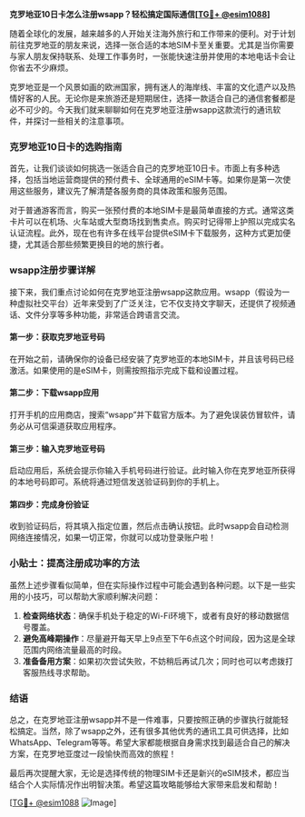 **克罗地亚10日卡怎么注册wsapp？轻松搞定国际通信[[TG💪+ @esim1088](https://t.me/s/esim1088)]**

随着全球化的发展，越来越多的人开始关注海外旅行和工作带来的便利。对于计划前往克罗地亚的朋友来说，选择一张合适的本地SIM卡至关重要。尤其是当你需要与家人朋友保持联系、处理工作事务时，一张能快速注册并使用的本地电话卡会让你省去不少麻烦。

克罗地亚是一个风景如画的欧洲国家，拥有迷人的海岸线、丰富的文化遗产以及热情好客的人民。无论你是来旅游还是短期居住，选择一款适合自己的通信套餐都是必不可少的。今天我们就来聊聊如何在克罗地亚注册wsapp这款流行的通讯软件，并探讨一些相关的注意事项。

### 克罗地亚10日卡的选购指南

首先，让我们谈谈如何挑选一张适合自己的克罗地亚10日卡。市面上有多种选择，包括当地运营商提供的预付费卡、全球通用的eSIM卡等。如果你是第一次使用这些服务，建议先了解清楚各服务商的具体政策和服务范围。

对于普通游客而言，购买一张预付费的本地SIM卡是最简单直接的方式。通常这类卡片可以在机场、火车站或大型商场找到售卖点。购买时记得带上护照以完成实名认证流程。此外，现在也有许多在线平台提供eSIM卡下载服务，这种方式更加便捷，尤其适合那些频繁更换目的地的旅行者。

### wsapp注册步骤详解

接下来，我们重点讨论如何在克罗地亚注册wsapp这款应用。wsapp（假设为一种虚拟社交平台）近年来受到了广泛关注，它不仅支持文字聊天，还提供了视频通话、文件分享等多种功能，非常适合跨语言交流。

#### 第一步：获取克罗地亚号码

在开始之前，请确保你的设备已经安装了克罗地亚的本地SIM卡，并且该号码已经激活。如果使用的是eSIM卡，则需按照指示完成下载和设置过程。

#### 第二步：下载wsapp应用

打开手机的应用商店，搜索“wsapp”并下载官方版本。为了避免误装仿冒软件，请务必从可信渠道获取应用程序。

#### 第三步：输入克罗地亚号码

启动应用后，系统会提示你输入手机号码进行验证。此时输入你在克罗地亚所获得的本地号码即可。系统将通过短信发送验证码到你的手机上。

#### 第四步：完成身份验证

收到验证码后，将其填入指定位置，然后点击确认按钮。此时wsapp会自动检测网络连接情况，如果一切正常，你就可以成功登录账户啦！

### 小贴士：提高注册成功率的方法

虽然上述步骤看似简单，但在实际操作过程中可能会遇到各种问题。以下是一些实用的小技巧，可以帮助大家顺利解决问题：

1. **检查网络状态**：确保手机处于稳定的Wi-Fi环境下，或者有良好的移动数据信号覆盖。
2. **避免高峰期操作**：尽量避开每天早上9点至下午6点这个时间段，因为这是全球范围内网络流量最高的时段。
3. **准备备用方案**：如果初次尝试失败，不妨稍后再试几次；同时也可以考虑拨打客服热线寻求帮助。

### 结语

总之，在克罗地亚注册wsapp并不是一件难事，只要按照正确的步骤执行就能轻松搞定。当然，除了wsapp之外，还有很多其他优秀的通讯工具可供选择，比如WhatsApp、Telegram等等。希望大家都能根据自身需求找到最适合自己的解决方案，在克罗地亚度过一段愉快而高效的旅程！

最后再次提醒大家，无论是选择传统的物理SIM卡还是新兴的eSIM技术，都应当结合个人实际情况作出明智决策。希望这篇攻略能够给大家带来启发和帮助！

[[TG💪+ @esim1088](https://t.me/s/esim1088) ![Image](https://i.postimg.cc/4NQfJmqS/Snipaste-2025-05-13-00-14-12.png)]